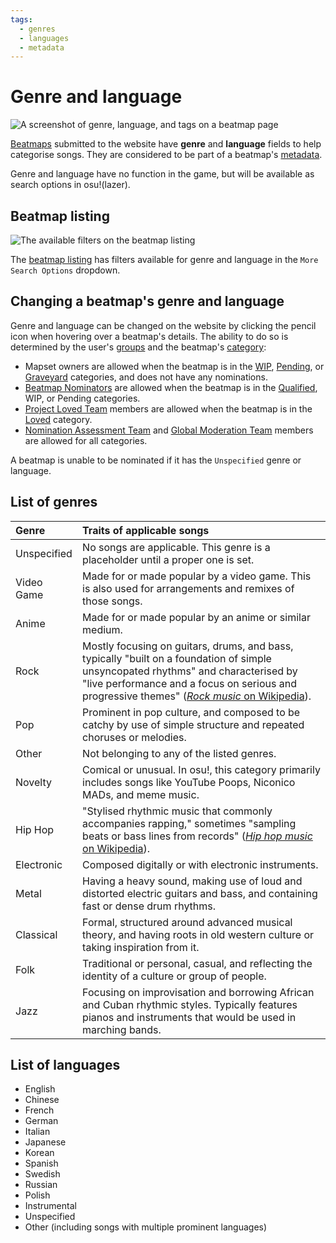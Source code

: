 ```yaml
---
tags:
  - genres
  - languages
  - metadata
---
```


# Genre and language

![A screenshot of genre, language, and tags on a beatmap page](img/beatmap-info.png "Genre and language are listed on beatmap pages.")

[Beatmaps](/wiki/Beatmap) submitted to the website have **genre** and **language** fields to help categorise songs. They are considered to be part of a beatmap's [metadata](/wiki/Beatmap_Editor/Song_Setup#song-and-map-metadata).

Genre and language have no function in the game, but will be available as search options in osu!(lazer)<!-- TODO: link me -->.

## Beatmap listing

![The available filters on the beatmap listing](img/beatmap-listing.png?1)

The [beatmap listing](https://osu.ppy.sh/beatmapsets) has filters available for genre and language in the `More Search Options` dropdown.

## Changing a beatmap's genre and language

Genre and language can be changed on the website by clicking the pencil icon when hovering over a beatmap's details. The ability to do so is determined by the user's [groups](/wiki/Community/Group) and the beatmap's [category](/wiki/Beatmap/Category#present-categories):

- Mapset owners are allowed when the beatmap is in the [WIP](/wiki/Beatmap/Category#work-in-progress-and-pending), [Pending](/wiki/Beatmap/Category#work-in-progress-and-pending), or [Graveyard](/wiki/Beatmap/Category#graveyard) categories, and does not have any nominations<!-- TODO: link -->.
- [Beatmap Nominators](/wiki/People/The_Team/Beatmap_Nominators) are allowed when the beatmap is in the [Qualified](/wiki/Beatmap/Category#qualified), WIP, or Pending categories.
- [Project Loved Team](/wiki/People/The_Team/Project_Loved_Team) members are allowed when the beatmap is in the [Loved](/wiki/Beatmap/Category#loved) category.
- [Nomination Assessment Team](/wiki/People/The_Team/Nomination_Assessment_Team) and [Global Moderation Team](/wiki/People/The_Team/Global_Moderation_Team) members are allowed for all categories.

A beatmap is unable to be nominated<!-- TODO: link --> if it has the `Unspecified` genre or language.

## List of genres

| Genre | Traits of applicable songs |
| :-- | :-- |
| Unspecified | No songs are applicable. This genre is a placeholder until a proper one is set. |
| Video Game | Made for or made popular by a video game. This is also used for arrangements and remixes of those songs. |
| Anime | Made for or made popular by an anime or similar medium. |
| Rock | Mostly focusing on guitars, drums, and bass, typically "built on a foundation of simple unsyncopated rhythms" and characterised by "live performance and a focus on serious and progressive themes" ([*Rock music* on Wikipedia](https://en.wikipedia.org/wiki/Rock_music#Characteristics)). |
| Pop | Prominent in pop culture, and composed to be catchy by use of simple structure and repeated choruses or melodies. |
| Other | Not belonging to any of the listed genres. |
| Novelty | Comical or unusual. In osu!, this category primarily includes songs like YouTube Poops, Niconico MADs, and meme music. |
| Hip Hop | "Stylised rhythmic music that commonly accompanies rapping," sometimes "sampling beats or bass lines from records" ([*Hip hop music* on Wikipedia](https://en.wikipedia.org/wiki/Hip_hop_music)). |
| Electronic | Composed digitally or with electronic instruments. |
| Metal | Having a heavy sound, making use of loud and distorted electric guitars and bass, and containing fast or dense drum rhythms. |
| Classical | Formal, structured around advanced musical theory, and having roots in old western culture or taking inspiration from it. |
| Folk | Traditional or personal, casual, and reflecting the identity of a culture or group of people. |
| Jazz | Focusing on improvisation and borrowing African and Cuban rhythmic styles. Typically features pianos and instruments that would be used in marching bands. |

## List of languages

- English
- Chinese
- French
- German
- Italian
- Japanese
- Korean
- Spanish
- Swedish
- Russian
- Polish
- Instrumental
- Unspecified
- Other (including songs with multiple prominent languages)

